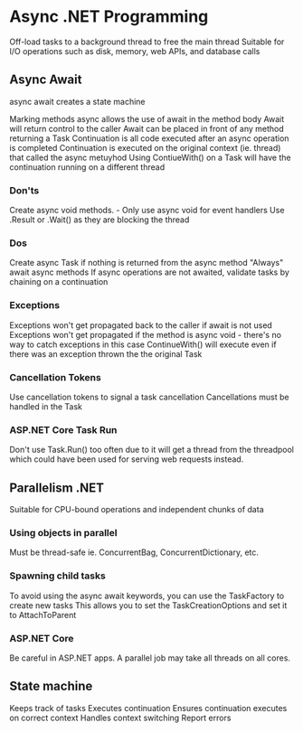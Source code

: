 # Async .NET Programming

Off-load tasks to a background thread to free the main thread
Suitable for I/O operations such as disk, memory, web APIs, and database calls

## Async Await

async await creates a state machine

Marking methods async allows the use of await in the method body
Await will return control to the caller
Await can be placed in front of any method returning a Task
Continuation is all code executed after an async operation is completed
Continuation is executed on the original context (ie. thread) that called the async metuyhod
Using ContiueWith() on a Task will have the continuation running on a different thread

### Don'ts

Create async void methods. - Only use async void for event handlers
Use .Result or .Wait() as they are blocking the thread

### Dos

Create async Task if nothing is returned from the async method
"Always" await async methods
If async operations are not awaited, validate tasks by chaining on a continuation

### Exceptions

Exceptions won't get propagated back to the caller if await is not used
Exceptions won't get propagated if the method is async void - there's no way to catch exceptions in this case
ContinueWith() will execute even if there was an exception thrown the the original Task

### Cancellation Tokens

Use cancellation tokens to signal a task cancellation
Cancellations must be handled in the Task

### ASP.NET Core Task Run

Don't use Task.Run() too often due to it will get a thread from the threadpool which could have been used for serving web requests instead.

## Parallelism .NET

Suitable for CPU-bound operations and independent chunks of data

### Using objects in parallel

Must be thread-safe
ie. ConcurrentBag, ConcurrentDictionary, etc.

### Spawning child tasks

To avoid using the async await keywords, you can use the TaskFactory to create new tasks
This allows you to set the TaskCreationOptions and set it to AttachToParent

### ASP.NET Core

Be careful in ASP.NET apps. A parallel job may take all threads on all cores.

## State machine

Keeps track of tasks
Executes continuation
Ensures continuation executes on correct context
Handles context switching
Report errors
